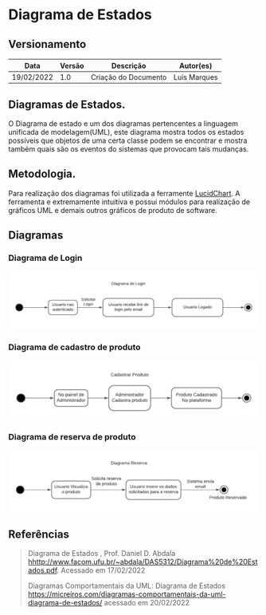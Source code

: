 # Diagrama de Estados

## Versionamento

| Data       | Versão | Descrição            | Autor(es)    |
| ---------- | ------ | -------------------- | ------------ |
| 19/02/2022 | 1.0    | Criação do Documento | Luis Marques |

## Diagramas de Estados.

O Diagrama de estado e um dos diagramas pertencentes a linguagem unificada de modelagem(UML), este diagrama mostra todos os estados possíveis que objetos de uma certa classe podem se encontrar e mostra também quais são os eventos do sistemas que provocam tais mudanças.

## Metodologia.

Para realização dos diagramas foi utilizada a ferramente [LucidChart](https://www.lucidchart.com/pages/pt). A ferramenta e extremamente intuitiva e possui módulos para realização de gráficos UML e demais outros gráficos de produto de software.

## Diagramas

### Diagrama de Login

![DiagramadeLogin](../modelagem/imagensmodel/Diagrama_Login.png)

### Diagrama de cadastro de produto

![Diagramadecadastro](../modelagem/imagensmodel/Diagrama_Produto.png)

### Diagrama de reserva de produto

![Diagramadecadastro](../modelagem/imagensmodel/Diagrama_Reserva.png)

## Referências

> Diagrama de Estados , Prof. Daniel D. Abdala <hhttp://www.facom.ufu.br/~abdala/DAS5312/Diagrama%20de%20Estados.pdf>. Acessado em 17/02/2022
>
> Diagramas Comportamentais da UML: Diagrama de Estados <https://micreiros.com/diagramas-comportamentais-da-uml-diagrama-de-estados/> acessado em 20/02/2022
